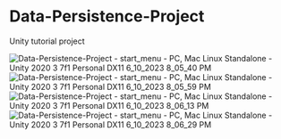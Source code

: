 # Data-Persistence-Project
 Unity tutorial project 


 ![Data-Persistence-Project - start_menu - PC, Mac   Linux Standalone - Unity 2020 3 7f1 Personal _DX11_ 6_10_2023 8_05_40 PM](https://github.com/OsmanFrat/Data-Persistence-Project/assets/69113898/9d8fd054-6ae9-4852-80eb-3a83ec06fe57)
![Data-Persistence-Project - start_menu - PC, Mac   Linux Standalone - Unity 2020 3 7f1 Personal _DX11_ 6_10_2023 8_05_59 PM](https://github.com/OsmanFrat/Data-Persistence-Project/assets/69113898/41833c33-66e9-4a64-b222-f2d3041d553d)
![Data-Persistence-Project - start_menu - PC, Mac   Linux Standalone - Unity 2020 3 7f1 Personal _DX11_ 6_10_2023 8_06_13 PM](https://github.com/OsmanFrat/Data-Persistence-Project/assets/69113898/48e3b0f6-2fc6-4630-8e6a-253ae3fee946)
![Data-Persistence-Project - start_menu - PC, Mac   Linux Standalone - Unity 2020 3 7f1 Personal _DX11_ 6_10_2023 8_06_29 PM](https://github.com/OsmanFrat/Data-Persistence-Project/assets/69113898/fd477c15-9571-42c7-9001-c1a82805f214)
